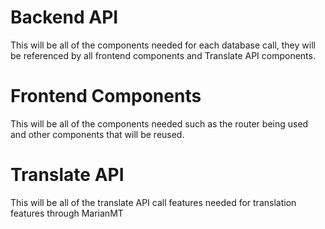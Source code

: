 # Backend API
This will be all of the components needed for each database call, they will be referenced by all frontend components and Translate API components. 

# Frontend Components 
This will be all of the components needed such as the router being used and other components that will be reused.

# Translate API
This will be all of the translate API call features needed for translation features through MarianMT
